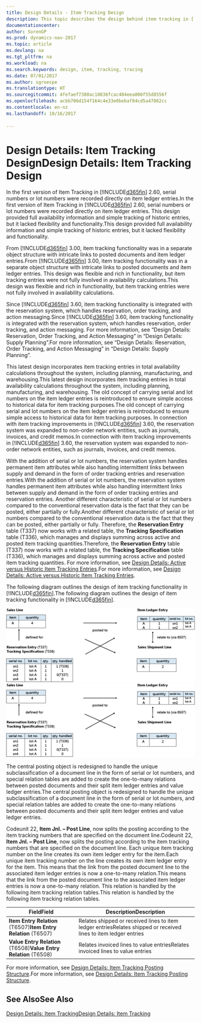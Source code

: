 ```yaml
---
title: Design Details - Item Tracking Design
description: This topic describes the design behind item tracking in [!INCLUDE[d365fin](includes/d365fin_md.md)].
documentationcenter: 
author: SorenGP
ms.prod: dynamics-nav-2017
ms.topic: article
ms.devlang: na
ms.tgt_pltfrm: na
ms.workload: na
ms.search.keywords: design, item, tracking, tracing
ms.date: 07/01/2017
ms.author: sgroespe
ms.translationtype: HT
ms.sourcegitcommit: 4fefaef7380ac10836fcac404eea006f55d8556f
ms.openlocfilehash: acbb706d154f164c4e33e0bebaf84cd5a47862cc
ms.contentlocale: en-nz
ms.lasthandoff: 10/16/2017

---
```

# <a name="design-details-item-tracking-design"></a><span data-ttu-id="cdb0a-103">Design Details: Item Tracking Design</span><span class="sxs-lookup"><span data-stu-id="cdb0a-103">Design Details: Item Tracking Design</span></span>
<span data-ttu-id="cdb0a-104">In the first version of Item Tracking in [!INCLUDE[d365fin](includes/d365fin_md.md)] 2.60, serial numbers or lot numbers were recorded directly on item ledger entries.</span><span class="sxs-lookup"><span data-stu-id="cdb0a-104">In the first version of Item Tracking in [!INCLUDE[d365fin](includes/d365fin_md.md)] 2.60, serial numbers or lot numbers were recorded directly on item ledger entries.</span></span> <span data-ttu-id="cdb0a-105">This design provided full availability information and simple tracking of historic entries, but it lacked flexibility and functionality.</span><span class="sxs-lookup"><span data-stu-id="cdb0a-105">This design provided full availability information and simple tracking of historic entries, but it lacked flexibility and functionality.</span></span>  

<span data-ttu-id="cdb0a-106">From [!INCLUDE[d365fin](includes/d365fin_md.md)] 3.00, item tracking functionality was in a separate object structure with intricate links to posted documents and item ledger entries.</span><span class="sxs-lookup"><span data-stu-id="cdb0a-106">From [!INCLUDE[d365fin](includes/d365fin_md.md)] 3.00, item tracking functionality was in a separate object structure with intricate links to posted documents and item ledger entries.</span></span> <span data-ttu-id="cdb0a-107">This design was flexible and rich in functionality, but item tracking entries were not fully involved in availability calculations.</span><span class="sxs-lookup"><span data-stu-id="cdb0a-107">This design was flexible and rich in functionality, but item tracking entries were not fully involved in availability calculations.</span></span>  

<span data-ttu-id="cdb0a-108">Since [!INCLUDE[d365fin](includes/d365fin_md.md)] 3.60, item tracking functionality is integrated with the reservation system, which handles reservation, order tracking, and action messaging.</span><span class="sxs-lookup"><span data-stu-id="cdb0a-108">Since [!INCLUDE[d365fin](includes/d365fin_md.md)] 3.60, item tracking functionality is integrated with the reservation system, which handles reservation, order tracking, and action messaging.</span></span> <span data-ttu-id="cdb0a-109">For more information, see “Design Details: Reservation, Order Tracking, and Action Messaging” in “Design Details: Supply Planning”.</span><span class="sxs-lookup"><span data-stu-id="cdb0a-109">For more information, see “Design Details: Reservation, Order Tracking, and Action Messaging” in “Design Details: Supply Planning”.</span></span>  

<span data-ttu-id="cdb0a-110">This latest design incorporates item tracking entries in total availability calculations throughout the system, including planning, manufacturing, and warehousing.</span><span class="sxs-lookup"><span data-stu-id="cdb0a-110">This latest design incorporates item tracking entries in total availability calculations throughout the system, including planning, manufacturing, and warehousing.</span></span> <span data-ttu-id="cdb0a-111">The old concept of carrying serial and lot numbers on the item ledger entries is reintroduced to ensure simple access to historical data for item tracking purposes.</span><span class="sxs-lookup"><span data-stu-id="cdb0a-111">The old concept of carrying serial and lot numbers on the item ledger entries is reintroduced to ensure simple access to historical data for item tracking purposes.</span></span> <span data-ttu-id="cdb0a-112">In connection with item tracking improvements in [!INCLUDE[d365fin](includes/d365fin_md.md)] 3.60, the reservation system was expanded to non-order network entities, such as journals, invoices, and credit memos.</span><span class="sxs-lookup"><span data-stu-id="cdb0a-112">In connection with item tracking improvements in [!INCLUDE[d365fin](includes/d365fin_md.md)] 3.60, the reservation system was expanded to non-order network entities, such as journals, invoices, and credit memos.</span></span>  

<span data-ttu-id="cdb0a-113">With the addition of serial or lot numbers, the reservation system handles permanent item attributes while also handling intermittent links between supply and demand in the form of order tracking entries and reservation entries.</span><span class="sxs-lookup"><span data-stu-id="cdb0a-113">With the addition of serial or lot numbers, the reservation system handles permanent item attributes while also handling intermittent links between supply and demand in the form of order tracking entries and reservation entries.</span></span> <span data-ttu-id="cdb0a-114">Another different characteristic of serial or lot numbers compared to the conventional reservation data is the fact that they can be posted, either partially or fully.</span><span class="sxs-lookup"><span data-stu-id="cdb0a-114">Another different characteristic of serial or lot numbers compared to the conventional reservation data is the fact that they can be posted, either partially or fully.</span></span> <span data-ttu-id="cdb0a-115">Therefore, the **Reservation Entry** table (T337) now works with a related table, the **Tracking Specification** table (T336), which manages and displays summing across active and posted item tracking quantities.</span><span class="sxs-lookup"><span data-stu-id="cdb0a-115">Therefore, the **Reservation Entry** table (T337) now works with a related table, the **Tracking Specification** table (T336), which manages and displays summing across active and posted item tracking quantities.</span></span> <span data-ttu-id="cdb0a-116">For more information, see [Design Details: Active versus Historic Item Tracking Entries](design-details-active-versus-historic-item-tracking-entries.md).</span><span class="sxs-lookup"><span data-stu-id="cdb0a-116">For more information, see [Design Details: Active versus Historic Item Tracking Entries](design-details-active-versus-historic-item-tracking-entries.md).</span></span>  

<span data-ttu-id="cdb0a-117">The following diagram outlines the design of item tracking functionality in [!INCLUDE[d365fin](includes/d365fin_md.md)].</span><span class="sxs-lookup"><span data-stu-id="cdb0a-117">The following diagram outlines the design of item tracking functionality in [!INCLUDE[d365fin](includes/d365fin_md.md)].</span></span>  

<span data-ttu-id="cdb0a-118">![Item tracking design](media/design_details_item_tracking_design.png "design_details_item_tracking_design")</span><span class="sxs-lookup"><span data-stu-id="cdb0a-118">![Item tracking design](media/design_details_item_tracking_design.png "design_details_item_tracking_design")</span></span>  

<span data-ttu-id="cdb0a-119">The central posting object is redesigned to handle the unique subclassification of a document line in the form of serial or lot numbers, and special relation tables are added to create the one-to-many relations between posted documents and their split item ledger entries and value ledger entries.</span><span class="sxs-lookup"><span data-stu-id="cdb0a-119">The central posting object is redesigned to handle the unique subclassification of a document line in the form of serial or lot numbers, and special relation tables are added to create the one-to-many relations between posted documents and their split item ledger entries and value ledger entries.</span></span>  

<span data-ttu-id="cdb0a-120">Codeunit 22, **Item Jnl. – Post Line**, now splits the posting according to the item tracking numbers that are specified on the document line.</span><span class="sxs-lookup"><span data-stu-id="cdb0a-120">Codeunit 22, **Item Jnl. – Post Line**, now splits the posting according to the item tracking numbers that are specified on the document line.</span></span> <span data-ttu-id="cdb0a-121">Each unique item tracking number on the line creates its own item ledger entry for the item.</span><span class="sxs-lookup"><span data-stu-id="cdb0a-121">Each unique item tracking number on the line creates its own item ledger entry for the item.</span></span> <span data-ttu-id="cdb0a-122">This means that the link from the posted document line to the associated item ledger entries is now a one-to-many relation.</span><span class="sxs-lookup"><span data-stu-id="cdb0a-122">This means that the link from the posted document line to the associated item ledger entries is now a one-to-many relation.</span></span> <span data-ttu-id="cdb0a-123">This relation is handled by the following item tracking relation tables.</span><span class="sxs-lookup"><span data-stu-id="cdb0a-123">This relation is handled by the following item tracking relation tables.</span></span>  

|<span data-ttu-id="cdb0a-124">Field</span><span class="sxs-lookup"><span data-stu-id="cdb0a-124">Field</span></span>|<span data-ttu-id="cdb0a-125">Description</span><span class="sxs-lookup"><span data-stu-id="cdb0a-125">Description</span></span>|  
|---------------|---------------------------------------|  
|<span data-ttu-id="cdb0a-126">**Item Entry Relation** (T6507)</span><span class="sxs-lookup"><span data-stu-id="cdb0a-126">**Item Entry Relation** (T6507)</span></span>|<span data-ttu-id="cdb0a-127">Relates shipped or received lines to item ledger entries</span><span class="sxs-lookup"><span data-stu-id="cdb0a-127">Relates shipped or received lines to item ledger entries</span></span>|  
|<span data-ttu-id="cdb0a-128">**Value Entry Relation** (T6508)</span><span class="sxs-lookup"><span data-stu-id="cdb0a-128">**Value Entry Relation** (T6508)</span></span>|<span data-ttu-id="cdb0a-129">Relates invoiced lines to value entries</span><span class="sxs-lookup"><span data-stu-id="cdb0a-129">Relates invoiced lines to value entries</span></span>|  

<span data-ttu-id="cdb0a-130">For more information, see [Design Details: Item Tracking Posting Structure](design-details-item-tracking-posting-structure.md).</span><span class="sxs-lookup"><span data-stu-id="cdb0a-130">For more information, see [Design Details: Item Tracking Posting Structure](design-details-item-tracking-posting-structure.md).</span></span>  

## <a name="see-also"></a><span data-ttu-id="cdb0a-131">See Also</span><span class="sxs-lookup"><span data-stu-id="cdb0a-131">See Also</span></span>  
[<span data-ttu-id="cdb0a-132">Design Details: Item Tracking</span><span class="sxs-lookup"><span data-stu-id="cdb0a-132">Design Details: Item Tracking</span></span>](design-details-item-tracking.md)


